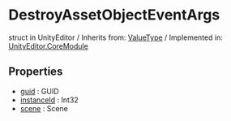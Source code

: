 # DestroyAssetObjectEventArgs
struct in UnityEditor
 / Inherits from: <a href="https://docs.unity3d.com/6000.1/Documentation/ScriptReference/ValueType.html">ValueType</a> / Implemented in: <a href="https://docs.unity3d.com/6000.1/Documentation/ScriptReference/UnityEditor.CoreModule.html">UnityEditor.CoreModule</a>

## Properties
- <a href="https://docs.unity3d.com/6000.1/Documentation/ScriptReference/DestroyAssetObjectEventArgs-guid.html">guid</a> : GUID
- <a href="https://docs.unity3d.com/6000.1/Documentation/ScriptReference/DestroyAssetObjectEventArgs-instanceId.html">instanceId</a> : Int32
- <a href="https://docs.unity3d.com/6000.1/Documentation/ScriptReference/DestroyAssetObjectEventArgs-scene.html">scene</a> : Scene
